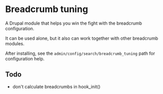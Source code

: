 # Breadcrumb tuning

A Drupal module that helps you win the fight with the breadcrumb configuration.

It can be used alone, but it also can work together with other breadcrumb modules.

After installing, see the `admin/config/search/breadcrumb_tuning` path for configuration help.

## Todo

- don't calculate breadcrumbs in hook_init()
